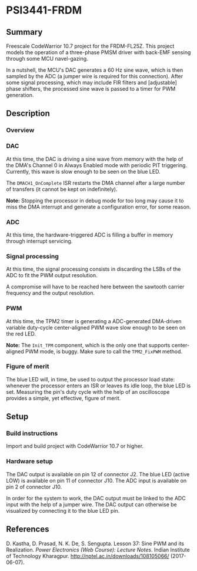 # PSI3441-FRDM

## Summary

Freescale CodeWarrior 10.7 project for the FRDM-FL25Z. This project models the operation of a three-phase PMSM driver with back-EMF sensing through some MCU navel-gazing.

In a nutshell, the MCU's DAC generates a 60 Hz sine wave, which is then sampled by the ADC (a jumper wire is required for this connection). After some signal processing, which may include FIR filters and [adjustable] phase shifters, the processed sine wave is passed to a timer for PWM generation.


## Description

### Overview


### DAC

At this time, the DAC is driving a sine wave from memory with the help of the DMA's Channel 0 in Always Enabled mode with periodic PIT triggering. Currently, this wave is slow enough to be seen on the blue LED.

The `DMACH1_OnComplete` ISR restarts the DMA channel after a large number of transfers (it cannot be kept on indefinitely).

**Note:** Stopping the processor in debug mode for too long may cause it to miss the DMA interrupt and generate a configuration error, for some reason.


### ADC

At this time, the hardware-triggered ADC is filling a buffer in memory through interrupt servicing.


### Signal processing

At this time, the signal processing consists in discarding the LSBs of the ADC to fit the PWM output resolution.

A compromise will have to be reached here between the sawtooth carrier frequency and the output resolution.


### PWM

At this time, the TPM2 timer is generating a ADC-generated DMA-driven variable duty-cycle center-aligned PWM wave slow enough to be seen on the red LED.

**Note:** The `Init_TPM` component, which is the only one that supports center-aligned PWM mode, is buggy. Make sure to call the `TPM2_FixPWM` method.


### Figure of merit

The blue LED will, in time, be used to output the processor load state: whenever the processor enters an ISR or leaves its idle loop, the blue LED is set. Measuring the pin's duty cycle with the help of an oscilloscope provides a simple, yet effective, figure of merit.


## Setup

### Build instructions

Import and build project with CodeWarrior 10.7 or higher.


### Hardware setup

The DAC output is available on pin 12 of connector J2. The blue LED (active LOW) is available on pin 11 of connector J10. The ADC input is available on pin 2 of connector J10.

In order for the system to work, the DAC output must be linked to the ADC input with the help of a jumper wire. The DAC output can otherwise be visualized by connecting it to the blue LED pin.


## References

D. Kastha, D. Prasad, N. K. De, S. Sengupta. Lesson 37: Sine PWM and its Realization. *Power Electronics (Web Course): Lecture Notes*. Indian Institute of Technology Kharagpur. http://nptel.ac.in/downloads/108105066/ (2017-06-07).
